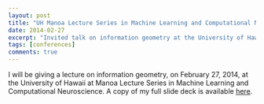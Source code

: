 ```yaml
---
layout: post
title: "UH Manoa Lecture Series in Machine Learning and Computational Neuroscience"
date: 2014-02-27
excerpt: "Invited talk on information geometry at the University of Hawaii at Manoa Lecture Series in Machine Learning and Computational Neuroscience."
tags: [conferences]
comments: true
---
```


I will be giving a lecture on information geometry, on February 27, 2014, at the University of Hawaii at Manoa Lecture Series in Machine Learning and Computational Neuroscience. A copy of my full slide deck is available [here](https://drive.google.com/open?id=12h1QE_lCRyCXwhJMRoANQIg55WIMWX_m).



